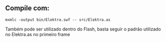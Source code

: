 Compile com:
-----------

	mxmlc -output bin/Elektra.swf -- src/Elektra.as

Também pode ser utilizado dentro do Flash, basta seguir o padrão utilizado no Elektra.as no primeiro frame
